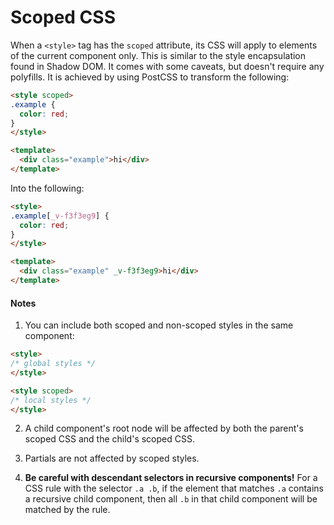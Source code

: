 # Scoped CSS

When a `<style>` tag has the `scoped` attribute, its CSS will apply to elements of the current component only. This is similar to the style encapsulation found in Shadow DOM. It comes with some caveats, but doesn't require any polyfills. It is achieved by using PostCSS to transform the following:

``` html
<style scoped>
.example {
  color: red;
}
</style>

<template>
  <div class="example">hi</div>
</template>
```

Into the following:

``` html
<style>
.example[_v-f3f3eg9] {
  color: red;
}
</style>

<template>
  <div class="example" _v-f3f3eg9>hi</div>
</template>
```

#### Notes

1. You can include both scoped and non-scoped styles in the same component:

  ``` html
  <style>
  /* global styles */
  </style>

  <style scoped>
  /* local styles */
  </style>
  ```

2. A child component's root node will be affected by both the parent's scoped CSS and the child's scoped CSS.

3. Partials are not affected by scoped styles.

4. **Be careful with descendant selectors in recursive components!** For a CSS rule with the selector `.a .b`, if the element that matches `.a` contains a recursive child component, then all `.b` in that child component will be matched by the rule.
